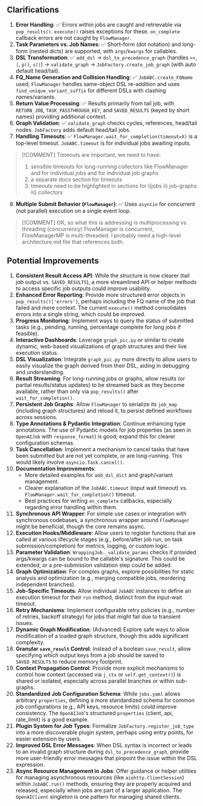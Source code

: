 ## Clarifications

1.  **Error Handling**: ✅ Errors within jobs are caught and retrievable via `pop_results()`. `execute()` raises exceptions for these. `on_complete` callback errors are not caught by `FlowManager`.
2.  **Task Parameters vs. Job Names**: ✅ Short-form (dot notation) and long-form (nested dicts) are supported, with `args`/`kwargs` for callables.
3.  **DSL Transformation**: ✅ `add_dsl` -> `dsl_to_precedence_graph` (handles `>>`, `|`, `p()`, `s()`) -> `validate_graph` -> `JobFactory.create_job_graph` (with auto default head/tail).
4.  **FQ_Name Generation and Collision Handling**: ✅ `JobABC.create_FQName` used; `FlowManager` handles same-object DSL re-addition and uses `find_unique_variant_suffix` for different DSLs with clashing names/variants.
5.  **Return Value Processing**: ✅ Results primarily from tail job, with `RETURN_JOB`, `TASK_PASSTHROUGH_KEY`, and `SAVED_RESULTS` (keyed by short names) providing additional context.
6.  **Graph Validation**: ✅ `validate_graph` checks cycles, references, head/tail nodes. `JobFactory` adds default head/tail jobs.
7.  **Handling Timeouts**: ✅ `FlowManager.wait_for_completion(timeout=X)` is a top-level timeout. `JobABC.timeout` is for individual jobs awaiting inputs.
>[!COMMENT]
> Timeouts are important, we need to have:
> 1) sensible timeouts for long-running collectors like FlowManager and for individual jobs and for individual job graphs
> 2) a separate docs section for timeouts
> 3) timeouts need to be highlighted in sections for i)jobs ii) job-graphs iii) collectors

8.  **Multiple Submit Behavior (`FlowManager`)**: ✅ Uses `asyncio` for concurrent (not parallel) execution on a single event loop.
> [!COMMENT]
> OK, so what this is addressing is multiprocessing vs threading (concurrency)
> FlowManager is concurrent, FlowManagerMP is multi-threaded. I probably need
> a high-level architecture.md file that references both.


## Potential Improvements

1.  **Consistent Result Access API**: While the structure is now clearer (tail job output vs. `SAVED_RESULTS`), a more streamlined API or helper methods to access specific job outputs could improve usability.
2.  **Enhanced Error Reporting**: Provide more structured error objects in `pop_results()['errors']`, perhaps including the FQ name of the job that failed and more context. The current `execute()` method consolidates errors into a single string, which could be improved.
3.  **Progress Monitoring**: Implement ways to query the status of submitted tasks (e.g., pending, running, percentage complete for long jobs if feasible).
4.  **Interactive Dashboards**: Leverage `graph_pic.py` or similar to create dynamic, web-based visualizations of graph structures and their live execution status.
5.  **DSL Visualization**: Integrate `graph_pic.py` more directly to allow users to easily visualize the graph derived from their DSL, aiding in debugging and understanding.
6.  **Result Streaming**: For long-running jobs or graphs, allow results (or partial results/status updates) to be streamed back as they become available, rather than only via `pop_results()` after `wait_for_completion()`.
7.  **Persistent Job Graphs**: Allow `FlowManager` to serialize its `job_map` (including graph structures) and reload it, to persist defined workflows across sessions.
8.  **Type Annotations & Pydantic Integration**: Continue enhancing type annotations. The use of Pydantic models for job properties (as seen in `OpenAIJob` with `response_format`) is good; expand this for clearer configuration schemas.
9.  **Task Cancellation**: Implement a mechanism to cancel tasks that have been submitted but are not yet complete, or are long-running. This would likely involve `asyncio.Task.cancel()`.
10. **Documentation Improvements**:
    *   More detailed examples for `add_dsl_dict` and graph/variant management.
    *   Clearer explanation of the `JobABC.timeout` (input wait timeout) vs. `FlowManager.wait_for_completion()` timeout.
    *   Best practices for writing `on_complete` callbacks, especially regarding error handling within them.
11. **Synchronous API Wrapper**: For simple use cases or integration with synchronous codebases, a synchronous wrapper around `FlowManager` might be beneficial, though the core remains async.
12. **Execution Hooks/Middleware**: Allow users to register functions that are called at various lifecycle stages (e.g., before/after job run, on task submission/completion) for metrics, logging, or custom logic.
13. **Parameter Validation**: `WrappingJob._validate_params` checks if provided args/kwargs can be bound to the callable's signature. This could be extended, or a pre-submission validation step could be added.
14. **Graph Optimization**: For complex graphs, explore possibilities for static analysis and optimization (e.g., merging compatible jobs, reordering independent branches).
15. **Job-Specific Timeouts**: Allow individual `JobABC` instances to define an execution timeout for their `run` method, distinct from the input-wait timeout.
16. **Retry Mechanisms**: Implement configurable retry policies (e.g., number of retries, backoff strategy) for jobs that might fail due to transient issues.
17. **Dynamic Graph Modification**: (Advanced) Explore safe ways to allow modification of a loaded graph structure, though this adds significant complexity.
18. **Granular `save_result` Control**: Instead of a boolean `save_result`, allow specifying *which* output keys from a job should be saved to `SAVED_RESULTS` to reduce memory footprint.
19. **Context Propagation Control**: Provide more explicit mechanisms to control how context (accessed via `j_ctx` or `self.get_context()`) is shared or isolated, especially across parallel branches or within sub-graphs.
20. **Standardized Job Configuration Schema**: While `jobs.yaml` allows arbitrary `properties`, defining a more standardized schema for common job configurations (e.g., API keys, resource limits) could improve consistency. The `OpenAIJob`'s structured `properties` (client, api, rate_limit) is a good example.
21. **Plugin System for Job Types**: Formalize `JobFactory.register_job_type` into a more discoverable plugin system, perhaps using entry points, for easier extension by users.
22. **Improved DSL Error Messages**: When DSL syntax is incorrect or leads to an invalid graph structure during `dsl_to_precedence_graph`, provide more user-friendly error messages that pinpoint the issue within the DSL expression.
23. **Async Resource Management in Jobs**: Offer guidance or helper utilities for managing asynchronous resources (like `aiohttp.ClientSession`) within `JobABC.run()` methods, ensuring they are properly acquired and released, especially when jobs are part of a larger application. The `OpenAIClient` singleton is one pattern for managing shared clients.
